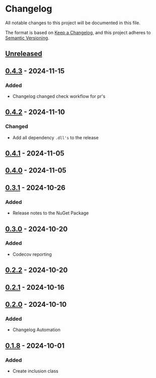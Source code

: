 # Changelog

All notable changes to this project will be documented in this file.

The format is based on [Keep a Changelog](https://keepachangelog.com/en/1.1.0/),
and this project adheres to [Semantic Versioning](https://semver.org/spec/v2.0.0.html).

## [Unreleased]

## [0.4.3] - 2024-11-15

### Added

- Changelog changed check workflow for pr's

## [0.4.2] - 2024-11-10

### Changed

- Add all dependency `.dll's` to the release

## [0.4.1] - 2024-11-05

## [0.4.0] - 2024-11-05

## [0.3.1] - 2024-10-26

### Added

- Release notes to the NuGet Package

## [0.3.0] - 2024-10-20

### Added

- Codecov reporting

## [0.2.2] - 2024-10-20

## [0.2.1] - 2024-10-16

## [0.2.0] - 2024-10-10

### Added

- Changelog Automation

## [0.1.8] - 2024-10-01

### Added

- Create inclusion class

[Unreleased]: https://github.com/TJC-Tools/TJC.Inclusion/compare/v0.4.3...HEAD

[0.4.3]: https://github.com/TJC-Tools/TJC.Inclusion/compare/v0.4.2...v0.4.3

[0.4.2]: https://github.com/TJC-Tools/TJC.Inclusion/compare/v0.4.1...v0.4.2

[0.4.1]: https://github.com/TJC-Tools/TJC.Inclusion/compare/v0.4.0...v0.4.1

[0.4.0]: https://github.com/TJC-Tools/TJC.Inclusion/compare/v0.3.1...v0.4.0

[0.3.1]: https://github.com/TJC-Tools/TJC.Inclusion/compare/v0.3.0...v0.3.1

[0.3.0]: https://github.com/TJC-Tools/TJC.Inclusion/compare/v0.2.2...v0.3.0

[0.2.2]: https://github.com/TJC-Tools/TJC.Inclusion/compare/v0.2.1...v0.2.2

[0.2.1]: https://github.com/TJC-Tools/TJC.Inclusion/compare/v0.2.0...v0.2.1

[0.2.0]: https://github.com/TJC-Tools/TJC.Inclusion/compare/v0.1.8...v0.2.0

[0.1.8]: https://github.com/TJC-Tools/TJC.Inclusion/releases/tag/v0.1.8
